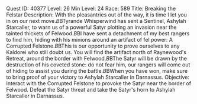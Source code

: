 Quest ID: 40377
Level: 26
Min Level: 24
Race: 589
Title: Breaking the Felstar
Description: With the pleasantries out of the way, it is time I let you in on our next move.$B$BTyrande Whisperwind has sent a Sentinel, Ashylah Starcaller, to warn us of a powerful Satyr plotting an invasion near the tainted thickets of Felwood.$B$BI have sent a detachment of my best rangers to find him, hiding with his minions around an artifact of fel power: A Corrupted Felstone.$B$BThis is our opportunity to prove ourselves to any Kaldorei who still doubt us. You will find the artifact north of Raynewood's Retreat, around the border with Felwood.$B$BThe Satyr will be drawn by the destruction of his coveted stone: do not fear him, our rangers will come out of hiding to assist you during the battle.$B$BWhen you have won, make sure to bring proof of your victory to Ashylah Starcaller in Darnassus.
Objective: Interact with the Corrupted Felstone to provoke the Satyr near the border of Felwood. Defeat the Satyr threat and take the Satyr's horn to Ashylah Starcaller in Darnassus.
